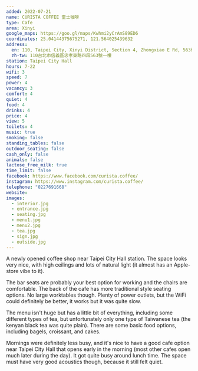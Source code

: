 ```yaml
---
added: 2022-07-21
name: CURISTA COFFEE 奎士咖啡
type: Cafe
area: Xinyi
google_maps: https://goo.gl/maps/Kwhmi2yCrAmS89ED6
coordinates: 25.04144375675271, 121.564025439632
address:
  en: 110, Taipei City, Xinyi District, Section 4, Zhongxiao E Rd, 563號一樓
  zh-tw: 110台北市信義區忠孝東路四段563號一樓
station: Taipei City Hall
hours: 7-22
wifi: 3
speed: 7
power: 4
vacancy: 3
comfort: 4
quiet: 4
food: 4
drinks: 4
price: 4
view: 5
toilets: 4
music: true
smoking: false
standing_tables: false
outdoor_seating: false
cash_only: false
animals: false
lactose_free_milk: true
time_limit: false
facebook: https://www.facebook.com/curista.coffee/
instagram: https://www.instagram.com/curista.coffee/
telephone: "0227691668"
website: 
images:
  - interior.jpg
  - entrance.jpg
  - seating.jpg
  - menu1.jpg
  - menu2.jpg
  - tea.jpg
  - sign.jpg
  - outside.jpg
---
```


A newly opened coffee shop near Taipei City Hall station. The space looks very nice, with high ceilings and lots of natural light (it almost has an Apple-store vibe to it).

The bar seats are probably your best option for working and the chairs are comfortable. The back of the cafe has more traditional style seating options. No large worktables though. Plenty of power outlets, but the WiFi could definitely be better, it works but it was quite slow.

The menu isn't huge but has a little bit of everything, including some different types of tea, but unfortunately only one type of Taiwanese tea (the kenyan black tea was quite plain). There are some basic food options, including bagels, croissant, and cakes.

Mornings were definitely less busy, and it's nice to have a good cafe option near Taipei City Hall that opens early in the morning (most other cafes open much later during the day). It got quite busy around lunch time. The space must have very good acoustics though, because it still felt quiet.
